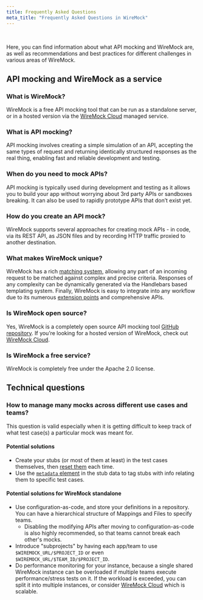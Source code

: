 ```yaml
---
title: Frequently Asked Questions
meta_title: "Frequently Asked Questions in WireMock"
---
```


<br>

Here, you can find information about what API mocking and WireMock are, as well as recommendations and best practices for different challenges in various areas of WireMock.

## API mocking and WireMock as a service

### What is WireMock?

WireMock is a free API mocking tool that can be run as a standalone server, or in a hosted version via the [WireMock Cloud](https://wiremock.io/) managed service.

### What is API mocking?

API mocking involves creating a simple simulation of an API, accepting the same types of request and returning identically structured responses as the real thing,
enabling fast and reliable development and testing.

### When do you need to mock APIs?

API mocking is typically used during development and testing as it allows you to build your app without worrying about 3rd party APIs or sandboxes breaking.
It can also be used to rapidly prototype APIs that don’t exist yet.

### How do you create an API mock?

WireMock supports several approaches for creating mock APIs - in code, via its REST API, as JSON files and by recording HTTP traffic proxied to another destination.

### What makes WireMock unique?

WireMock has a rich [matching system](../stubbing_and_verifying/request_matching.md), allowing any part of an incoming request to be matched against complex and precise criteria.
Responses of any complexity can be dynamically generated via the Handlebars based templating system.
Finally, WireMock is easy to integrate into any workflow due to its numerous [extension points](../extensibility/extending_wiremock.md) and comprehensive APIs.

### Is WireMock open source?

Yes, WireMock is a completely open source API mocking tool [GitHub repository](https://github.com/wiremock/wiremock).
If you’re looking for a hosted version of WireMock, check out [WireMock Cloud](https://wiremock.io/).

### Is WireMock a free service?

WireMock is completely free under the Apache 2.0 license.

## Technical questions

### How to manage many mocks across different use cases and teams?

This question is valid especially when it is getting difficult to keep track of what test case(s) a particular mock was meant for.

#### Potential solutions
- Create your stubs (or most of them at least) in the test cases themselves, then [reset them](../stubbing_and_verifying/stubbing.md/#reset) each time.
- Use the [`metadata` element](../extensibility/stub_metadata.md) in the stub data to tag stubs with info relating them to specific test cases.

#### Potential solutions for WireMock standalone
- Use configuration-as-code, and store your definitions in a repository. You can have a hierarchical structure of Mappings and Files to specify teams.
    - Disabling the modifying APIs after moving to configuration-as-code is also highly recommended, so that teams cannot break each other's mocks.
- Introduce "subprojects" by having each app/team to use `$WIREMOCK_URL/$PROJECT_ID` or even `$WIREMOCK_URL/$TEAM_ID/$PROJECT_ID`.
- Do performance monitoring for your instance, because a single shared WireMock instance can be overloaded if multiple teams execute performance/stress tests on it.
If the workload is exceeded, you can split it into multiple instances, or consider [WireMock Cloud](https://www.wiremock.io/) which is scalable.
